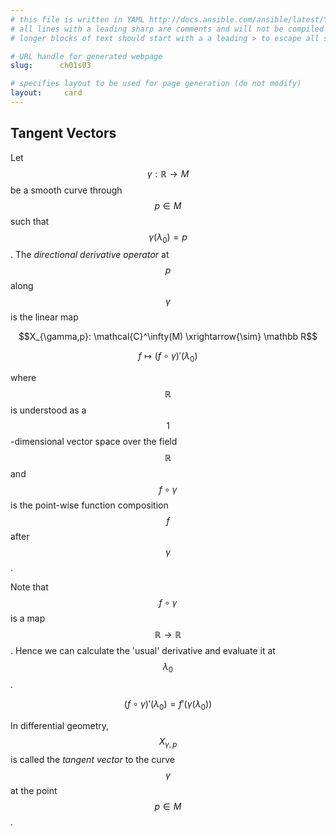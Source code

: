 ```yaml
---
# this file is written in YAML http://docs.ansible.com/ansible/latest/YAMLSyntax.html
# all lines with a leading sharp are comments and will not be compiled
# longer blocks of text should start with a a leading > to escape all special characters

# URL handle for generated webpage
slug:      ch01s03

# specifies layout to be used for page generation (do not modify)
layout:     card
---
```



## Tangent Vectors 

Let $$\gamma:\mathbb R\to M$$ be a smooth curve through $$p\in M$$ such that $$\gamma(\lambda_0)=p$$. 
The _directional derivative operator_ at $$p$$ along $$\gamma$$ is the linear map

$$X_{\gamma,p}: \mathcal{C}^\infty(M) \xrightarrow{\sim} \mathbb R$$

$$f \mapsto (f\circ\gamma)'(\lambda_0)$$

where $$\mathbb R$$ is understood as a $$1$$-dimensional vector space over the field $$\mathbb R$$ and $$f\circ\gamma$$ is the point-wise function composition $$f$$ after $$\gamma$$.

Note that $$f\circ\gamma$$ is a map $$\mathbb R\to\mathbb R$$.
Hence we can calculate the 'usual' derivative and evaluate it at $$\lambda_0$$.

$$(f\circ\gamma)'(\lambda_0) = f'(\gamma(\lambda_0))$$

In differential geometry, $$X_{\gamma,p}$$ is called the _tangent vector_ to the curve $$\gamma$$ at the point $$p\in M$$. 
